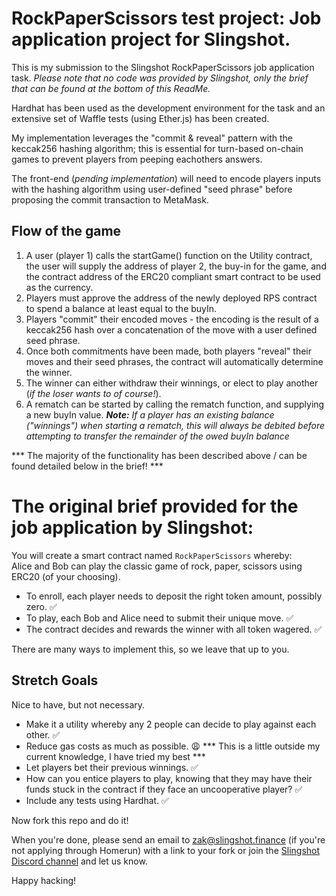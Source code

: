 # RockPaperScissors test project: Job application project for Slingshot.

This is my submission to the Slingshot RockPaperScissors job application task.
*Please note that no code was provided by Slingshot, only the brief that can be found at the bottom of this ReadMe.*

Hardhat has been used as the development environment for the task and an extensive set of Waffle tests (using Ether.js) has been created.

My implementation leverages the "commit & reveal" pattern with the keccak256 hashing algorithm; this is essential for turn-based on-chain games to prevent players from peeping eachothers answers.

The front-end (*pending implementation*) will need to encode players inputs with the hashing algorithm using user-defined "seed phrase" before proposing the commit transaction to MetaMask.

## Flow of the game

1.  A user (player 1) calls the startGame() function on the Utility contract, the user will supply the address of player 2, the buy-in for the game, and the contract address of the ERC20 compliant smart contract to be used as the currency.
2.  Players must approve the address of the newly deployed RPS contract to spend a balance at least equal to the buyIn.
3.  Players "commit" their encoded moves - the encoding is the result of a keccak256 hash over a concatenation of the move with a user defined seed phrase.
4.  Once both commitments have been made, both players "reveal" their moves and their seed phrases, the contract will automatically determine the winner.
5.  The winner can either withdraw their winnings, or elect to play another (*if the loser wants to of course!*).
6.  A rematch can be started by calling the rematch function, and supplying a new buyIn value. ***Note:** If a player has an existing balance ("winnings") when starting a rematch, this will always be debited before attempting to transfer the remainder of the owed buyIn balance*

*** The majority of the functionality has been described above / can be found detailed below in the brief! ***

# The original brief provided for the job application by Slingshot:

You will create a smart contract named `RockPaperScissors` whereby:  
Alice and Bob can play the classic game of rock, paper, scissors using ERC20 (of your choosing).

- To enroll, each player needs to deposit the right token amount, possibly zero. ✅
- To play, each Bob and Alice need to submit their unique move. ✅
- The contract decides and rewards the winner with all token wagered. ✅

There are many ways to implement this, so we leave that up to you.

## Stretch Goals

Nice to have, but not necessary.

- Make it a utility whereby any 2 people can decide to play against each other. ✅
- Reduce gas costs as much as possible. 😩 *** This is a little outside my current knowledge, I have tried my best ***
- Let players bet their previous winnings. ✅
- How can you entice players to play, knowing that they may have their funds stuck in the contract if they face an uncooperative player? ✅
- Include any tests using Hardhat. ✅

Now fork this repo and do it!

When you're done, please send an email to zak@slingshot.finance (if you're not applying through Homerun) with a link to your fork or join the [Slingshot Discord channel](https://discord.gg/JNUnqYjwmV) and let us know.

Happy hacking!
